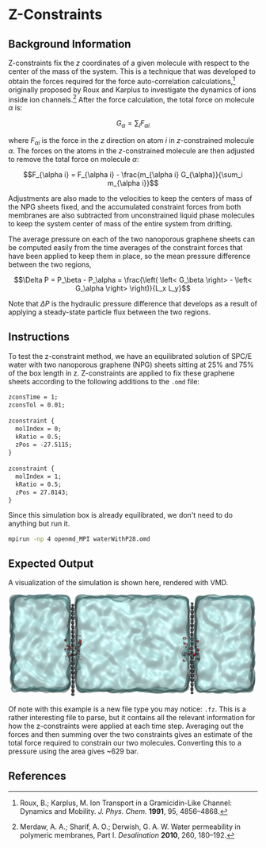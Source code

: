 # Z-Constraints

## Background Information

Z-constraints fix the $z$ coordinates of a given molecule with respect to the center of the mass of the system. This is a technique that was developed to obtain the forces required for the force auto-correlation calculations,[^1] originally proposed by Roux and Karplus to investigate the dynamics of ions inside ion channels.[^2]
After the force calculation, the total force on molecule $\alpha$ is:

$$G_{\alpha} = \sum_i F_{\alpha i}$$

where $F_{\alpha i}$ is the force in the $z$ direction on atom $i$ in $z$-constrained molecule $\alpha$. The forces on the atoms in the $z$-constrained molecule are then adjusted to remove the total force on molecule $\alpha$:

$$F_{\alpha i} = F_{\alpha i} -  \frac{m_{\alpha i} G_{\alpha}}{\sum_i m_{\alpha i}}$$

Adjustments are also made to the velocities to keep the centers of mass of the NPG sheets fixed, and the accumulated constraint forces from both membranes are also subtracted from unconstrained liquid phase molecules to keep the system center of mass of the entire system from drifting. 

The average pressure on each of the two nanoporous graphene sheets can be computed easily from the time averages of the constraint forces that have been applied to keep them in place, so the mean pressure difference between the two regions,

$$\Delta P = P_\beta - P_\alpha = \frac{\left( \left< G_\beta \right> - \left< G_\alpha \right> \right)}{L_x L_y}$$

Note that $\Delta P$ is the hydraulic pressure difference that develops as a result of applying a steady-state particle flux between the two regions.

## Instructions

To test the z-constraint method, we have an equilibrated solution of SPC/E water with two nanoporous graphene (NPG) sheets sitting at 25% and 75% of the box length in z. Z-constraints are applied to fix these graphene sheets according to the following additions to the `.omd` file:

```
zconsTime = 1;
zconsTol = 0.01;

zconstraint {
  molIndex = 0;
  kRatio = 0.5;
  zPos = -27.5115;
}

zconstraint {
  molIndex = 1;
  kRatio = 0.5;
  zPos = 27.8143;
}
```

Since this simulation box is already equilibrated, we don't need to do anything but run it.

```bash
mpirun -np 4 openmd_MPI waterWithP28.omd
```

## Expected Output

A visualization of the simulation is shown here, rendered with VMD.

<img src="../figures/vmdscene.png" alt="image" width="500" height="auto">

Of note with this example is a new file type you may notice: `.fz`. This is a rather interesting file to parse, but it contains all the relevant information for how the z-constraints were applied at each time step. Averaging out the forces and then summing over the two constraints gives an estimate of the total force required to constrain our two molecules. Converting this to a pressure using the area gives ~629 bar.

## References

[^1]: Roux, B.; Karplus, M. Ion Transport in a Gramicidin-Like Channel: Dynamics and Mobility. *J. Phys. Chem.* **1991**, 95, 4856–4868.

[^2]: Merdaw, A. A.; Sharif, A. O.; Derwish, G. A. W. Water permeability in polymeric membranes, Part I. *Desalination* **2010**, 260, 180–192.
